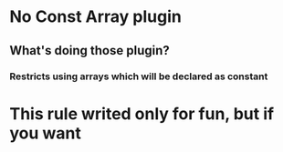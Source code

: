 # No Const Array plugin
## What's doing those plugin?
### Restricts using arrays which will be declared as constant

# This rule writed only for fun, but if you want 